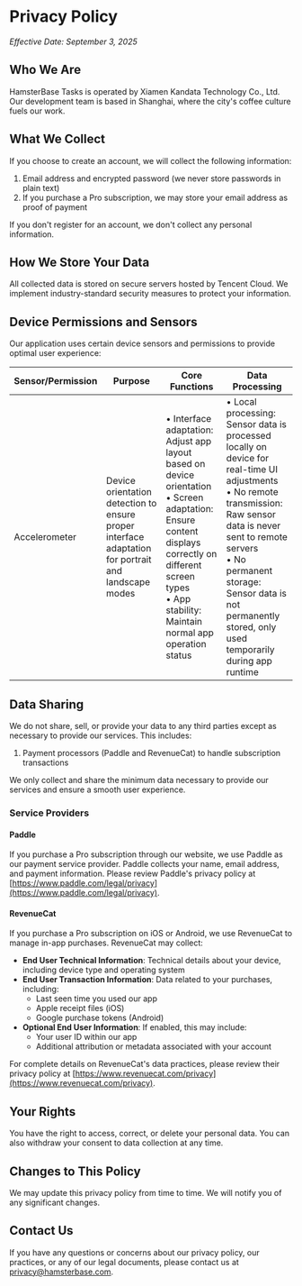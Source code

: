 # Privacy Policy

*Effective Date: September 3, 2025*

## Who We Are

HamsterBase Tasks is operated by Xiamen Kandata Technology Co., Ltd. Our development team is based in Shanghai, where the city's coffee culture fuels our work.

## What We Collect

If you choose to create an account, we will collect the following information:

1. Email address and encrypted password (we never store passwords in plain text)
2. If you purchase a Pro subscription, we may store your email address as proof of payment

If you don't register for an account, we don't collect any personal information.

## How We Store Your Data

All collected data is stored on secure servers hosted by Tencent Cloud. We implement industry-standard security measures to protect your information.

## Device Permissions and Sensors

Our application uses certain device sensors and permissions to provide optimal user experience:

| Sensor/Permission | Purpose | Core Functions | Data Processing |
| --- | --- | --- | --- |
| Accelerometer | Device orientation detection to ensure proper interface adaptation for portrait and landscape modes | • Interface adaptation: Adjust app layout based on device orientation<br>• Screen adaptation: Ensure content displays correctly on different screen types<br>• App stability: Maintain normal app operation status | • Local processing: Sensor data is processed locally on device for real-time UI adjustments<br>• No remote transmission: Raw sensor data is never sent to remote servers<br>• No permanent storage: Sensor data is not permanently stored, only used temporarily during app runtime |

## Data Sharing

We do not share, sell, or provide your data to any third parties except as necessary to provide our services. This includes:

1. Payment processors (Paddle and RevenueCat) to handle subscription transactions

We only collect and share the minimum data necessary to provide our services and ensure a smooth user experience.

### Service Providers

#### Paddle

If you purchase a Pro subscription through our website, we use Paddle as our payment service provider. Paddle collects your name, email address, and payment information. Please review Paddle's privacy policy at [https://www.paddle.com/legal/privacy](https://www.paddle.com/legal/privacy).

#### RevenueCat

If you purchase a Pro subscription on iOS or Android, we use RevenueCat to manage in-app purchases. RevenueCat may collect:

- **End User Technical Information**: Technical details about your device, including device type and operating system
- **End User Transaction Information**: Data related to your purchases, including:
  - Last seen time you used our app
  - Apple receipt files (iOS)
  - Google purchase tokens (Android)
- **Optional End User Information**: If enabled, this may include:
  - Your user ID within our app
  - Additional attribution or metadata associated with your account

For complete details on RevenueCat's data practices, please review their privacy policy at [https://www.revenuecat.com/privacy](https://www.revenuecat.com/privacy).

## Your Rights

You have the right to access, correct, or delete your personal data. You can also withdraw your consent to data collection at any time.

## Changes to This Policy

We may update this privacy policy from time to time. We will notify you of any significant changes.

## Contact Us

If you have any questions or concerns about our privacy policy, our practices, or any of our legal documents, please contact us at <privacy@hamsterbase.com>.

